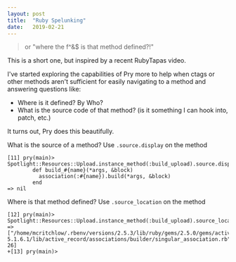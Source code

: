 ```yaml
---
layout: post
title:  "Ruby Spelunking"
date:   2019-02-21
---
```


> or "where the f^&$ is that method defined?!"

This is a short one, but inspired by a recent RubyTapas video.

I've started exploring the capabilities of Pry more to help when ctags or other
methods aren't sufficient for easily navigating to a method and answering
questions like:

- Where is it defined? By Who?
- What is the source code of that method? (is it something I can hook into,
  patch, etc.)

It turns out, Pry does this beautifully.

What is the source of a method? Use `.source.display` on the  method

```
[11] pry(main)> Spotlight::Resources::Upload.instance_method(:build_upload).source.display
        def build_#{name}(*args, &block)
          association(:#{name}).build(*args, &block)
        end
=> nil
```

Where is that method defined? Use `.source_location` on the method

```
[12] pry(main)> Spotlight::Resources::Upload.instance_method(:build_upload).source_location
=> ["/home/mcritchlow/.rbenv/versions/2.5.3/lib/ruby/gems/2.5.0/gems/activerecord-5.1.6.1/lib/active_record/associations/builder/singular_association.rb", 26]
+[13] pry(main)>
```
